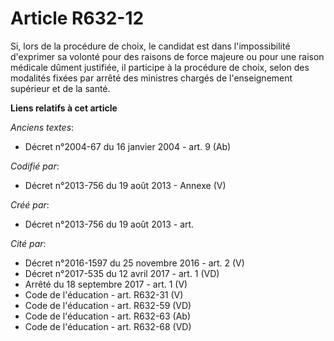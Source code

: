 # Article R632-12

Si, lors de la procédure de choix, le candidat est dans l'impossibilité d'exprimer sa volonté pour des raisons de force
majeure ou pour une raison médicale dûment justifiée, il participe à la procédure de choix, selon des modalités fixées par
arrêté des ministres chargés de l'enseignement supérieur et de la santé.

**Liens relatifs à cet article**

_Anciens textes_:

  - Décret n°2004-67 du 16 janvier 2004 - art. 9 (Ab)

_Codifié par_:

  - Décret n°2013-756 du 19 août 2013 -  Annexe (V)

_Créé par_:

  - Décret n°2013-756 du 19 août 2013 - art.

_Cité par_:

  - Décret n°2016-1597 du 25 novembre 2016 - art. 2 (V)
  - Décret n°2017-535 du 12 avril 2017 - art. 1 (VD)
  - Arrêté du 18 septembre 2017 - art. 1 (V)
  - Code de l'éducation - art. R632-31 (V)
  - Code de l'éducation - art. R632-59 (VD)
  - Code de l'éducation - art. R632-63 (Ab)
  - Code de l'éducation - art. R632-68 (VD)
